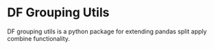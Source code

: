 # DF Grouping Utils

DF grouping utils is a python package for extending pandas split apply combine functionality. 

<!-- Read more on the [docs.](https://x.readthedocs.io/en/latest/) -->

<!-- ## Installation

It can be installed using `pip` in a terminal or command prompt. 
```
$ pip install df-grouping-utils
``` -->

<!-- ## Usage

Functions in `` generate bootstrap replicates from arbitrary input functions.

### Group by two data frames bootstrap condidence intervals -->

